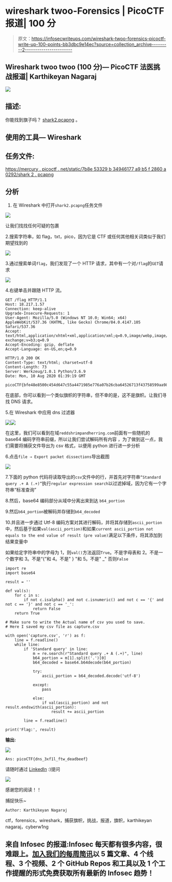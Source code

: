 # wireshark twoo-Forensics | PicoCTF 报道| 100 分

> 原文：<https://infosecwriteups.com/wireshark-twoo-forensics-picoctf-write-up-100-points-bb3dbc9e14ec?source=collection_archive---------2----------------------->

## Wireshark twoo twoo (100 分)— PicoCTF 法医挑战报道| Karthikeyan Nagaraj

![](img/0dbea569dd701b66c53ac4b72a86e85e.png)

## 描述:

你能找到旗子吗？ [shark2.pcapng](https://mercury.picoctf.net/static/7b8e53329b34946177a9b5f2860a0292/shark2.pcapng) 。

## 使用的工具— Wireshark

## 任务文件:

[https://mercury . picoctf . net/static/7b8e 53329 b 34946177 a9 b5 f 2860 a 0292/shark 2 . pcapng](https://mercury.picoctf.net/static/7b8e53329b34946177a9b5f2860a0292/shark2.pcapng)

## 分析

1.  在 Wireshark 中打开`shark2.pcapng`任务文件

![](img/9f5e6f5ed8acd74d0680af3b014472a0.png)

让我们找找任何可疑的包裹

2.搜索字符串，如 flag，txt，pico，因为它是 CTF 或任何其他相关词类似于我们期望找到的

![](img/e8a583193c051daecb2562eb998029fe.png)

3.通过搜索单词`flag`，我们发现了一个 HTTP 请求，其中有一个对`/flag`的`GET`请求

![](img/29932b10fc92c1aebfb1215a16169224.png)

4.右键单击并跟随 HTTP 流。

```
GET /flag HTTP/1.1
Host: 18.217.1.57
Connection: keep-alive
Upgrade-Insecure-Requests: 1
User-Agent: Mozilla/5.0 (Windows NT 10.0; Win64; x64) AppleWebKit/537.36 (KHTML, like Gecko) Chrome/84.0.4147.105 Safari/537.36
Accept: text/html,application/xhtml+xml,application/xml;q=0.9,image/webp,image/apng,*/*;q=0.8,application/signed-exchange;v=b3;q=0.9
Accept-Encoding: gzip, deflate
Accept-Language: en-US,en;q=0.9

HTTP/1.0 200 OK
Content-Type: text/html; charset=utf-8
Content-Length: 73
Server: Werkzeug/1.0.1 Python/3.6.9
Date: Mon, 10 Aug 2020 01:39:19 GMT

picoCTF{bfe48e8500c454d647c55a4471985e776a07b26cba64526713f43758599aa98b 
```

在底部，你可以看到一个类似旗帜的字符串，但不幸的是，这不是旗帜。让我们寻找 DNS 请求。

5.在 Wireshark 中应用 dns 过滤器

![](img/b8a1ea16c49be76d068b15a96d050a18.png)![](img/b7a59b1bde56dbd8ee7fe8d0be6e9fc3.png)

在这里，我们可以看到在域`reddshrimpandherring.com`前面有一些随机的 base64 编码字符串前缀，所以让我们尝试解码所有内容
，为了做到这一点，我们需要将捕获文件导出为 csv 格式，以便用 python 进行进一步分析

6.点击`file → Export packet dissections`导出截图

![](img/1ac31bdaacbb0108cf3ee5ab1c0788a2.png)

7.下面的 python 代码将读取导出的`csv`文件中的行，并首先对字符串`“Standard query .+ A (.+)”`执行`regular expression search`以过滤掉域，因为它有一个字符串“标准查询”

8.然后，base64 编码部分从域中分离出来到达 `b64_portion`

9.然后`b64_portion`被解码并存储到`b64_decoded`

10.并且进一步通过 Utf-8 编码方案对其进行解码，并将其存储到`ascii_portion`中，然后基于如果`val(ascii_portion)`和如果`current ascii_portion not equals to the end value of result (pre value)`满足以下条件，将其添加到结果变量中

如果给定字符串中的字母为
1，则`val()`方法返回`True`。不是字母表和
2。不是一个数字和
3。不是“{”和
4。不是" } "和
5。不是" _"
否则`False`

```
import re
import base64

result = ''

def val(s):
    for c in s:
        if not c.isalpha() and not c.isnumeric() and not c == '{' and not c == '}' and not c == '_':
            return False
    return True

# Make sure to write the Actual name of csv you used to save.
# Here I saved my csv file as capture.csv

with open('capture.csv', 'r') as f:
    line = f.readline()
    while line:
        if 'Standard query' in line:
            m = re.search(r"Standard query .+ A (.+)", line)
            b64_portion = m[1].split('.')[0]
            b64_decoded = base64.b64decode(b64_portion)

            try:
                ascii_portion = b64_decoded.decode('utf-8')

            except:
                pass

            else:
                if val(ascii_portion) and not result.endswith(ascii_portion):
                    result += ascii_portion

        line = f.readline()

print('Flag:', result)
```

**输出:**

![](img/91268e26bd7a94731360a224d63e49eb.png)

```
Ans: picoCTF{dns_3xf1l_ftw_deadbeef}
```

请随时通过 [LinkedIn](https://www.linkedin.com/in/karthikeyan-nagaraj) :)提问

[![](img/3bbcc67f2c463738de4869129603300d.png)](https://buymeacoffee.com/cyberw1ng)

感谢您的阅读！！

捕捉快乐~

```
Author: Karthikeyan Nagaraj
```

ctf，forensics，wireshark，捕获旗帜，挑战，报道，旗帜，karthikeyan nagaraj，cyberw1ng

## 来自 Infosec 的报道:Infosec 每天都有很多内容，很难跟上。[加入我们的每周简讯](https://weekly.infosecwriteups.com/)以 5 篇文章、4 个线程、3 个视频、2 个 GitHub Repos 和工具以及 1 个工作提醒的形式免费获取所有最新的 Infosec 趋势！